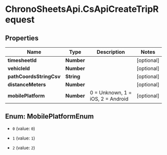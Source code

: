 # ChronoSheetsApi.CsApiCreateTripRequest

## Properties
Name | Type | Description | Notes
------------ | ------------- | ------------- | -------------
**timesheetId** | **Number** |  | [optional] 
**vehicleId** | **Number** |  | [optional] 
**pathCoordsStringCsv** | **String** |  | [optional] 
**distanceMeters** | **Number** |  | [optional] 
**mobilePlatform** | **Number** | 0 &#x3D; Unknown, 1 &#x3D; iOS, 2 &#x3D; Android | [optional] 


<a name="MobilePlatformEnum"></a>
## Enum: MobilePlatformEnum


* `0` (value: `0`)

* `1` (value: `1`)

* `2` (value: `2`)




